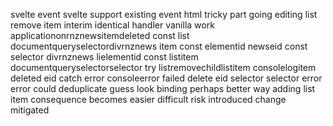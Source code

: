 svelte event svelte support existing event html tricky part going editing list remove item interim identical handler vanilla work applicationonrnznewsitemdeleted const list documentqueryselectordivrnznews item const elementid newseid const selector divrnznews lielementid const listitem documentqueryselectorselector try listremovechildlistitem consolelogitem deleted eid catch error consoleerror failed delete eid selector selector error error could deduplicate guess look binding perhaps better way adding list item consequence becomes easier difficult risk introduced change mitigated